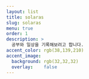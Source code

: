 ```yaml
---
layout: list
title: solaras
slug: solaras
menu: true
order: 1
description: >
  공부와 일상을 기록해보려고 합니다.
accent_color: rgb(38,139,210)
accent_image:
  background: rgb(32,32,32)
  overlay:    false
---
```


